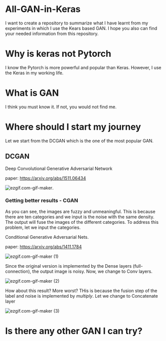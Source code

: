 # All-GAN-in-Keras

I want to create a repository to summarize what I have learnt from my experiments in which I use the Kears based GAN. I hope you also can find your needed information from this repository. 

# Why is keras not Pytorch

I know the Pytorch is more powerful and popular than Keras. However, I use the Keras in my working life. 

# What is GAN

I think you must know it. If not, you would not find me. 

# Where should I start my journey

Let we start from the DCGAN which is the one of the most popular GAN. 

## DCGAN
Deep Convolutional Generative Adversarial Network

paper: https://arxiv.org/abs/1511.06434 

![ezgif.com-gif-maker](https://i.imgur.com/jabOfBc.gif).

### Getting better results - CGAN

As you can see, the images are fuzzy and unmeaningful. This is because there are ten categories and we input is the noise with the same density. The output will fuse the images of the different categories. To address this problem, let we input the categories. 

Conditional Generative Adversarial Nets.

paper: https://arxiv.org/abs/1411.1784

![ezgif.com-gif-maker (1)](https://i.imgur.com/BwMtZpd.gif)

Since the original version is implemented by the Dense layers (full-connection), the output image is noisy. Now, we change to Conv layers.

![ezgif.com-gif-maker (2)](https://i.imgur.com/7RgnDDs.gif)

How about this result? More worst? THis is because the fusion step of the label and noise is implemented by *multiply*. Let we change to Concatenate layer

![ezgif.com-gif-maker (3)](https://i.imgur.com/Wh8M1A7.gif)



# Is there any other GAN I can try?